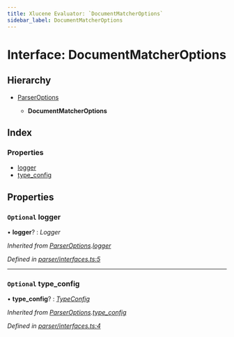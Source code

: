```yaml
---
title: Xlucene Evaluator: `DocumentMatcherOptions`
sidebar_label: DocumentMatcherOptions
---
```


# Interface: DocumentMatcherOptions

## Hierarchy

* [ParserOptions](parseroptions.md)

  * **DocumentMatcherOptions**

## Index

### Properties

* [logger](documentmatcheroptions.md#optional-logger)
* [type_config](documentmatcheroptions.md#optional-type_config)

## Properties

### `Optional` logger

• **logger**? : *Logger*

*Inherited from [ParserOptions](parseroptions.md).[logger](parseroptions.md#optional-logger)*

*Defined in [parser/interfaces.ts:5](https://github.com/terascope/teraslice/blob/d2d877b60/packages/xlucene-evaluator/src/parser/interfaces.ts#L5)*

___

### `Optional` type_config

• **type_config**? : *[TypeConfig](typeconfig.md)*

*Inherited from [ParserOptions](parseroptions.md).[type_config](parseroptions.md#optional-type_config)*

*Defined in [parser/interfaces.ts:4](https://github.com/terascope/teraslice/blob/d2d877b60/packages/xlucene-evaluator/src/parser/interfaces.ts#L4)*
